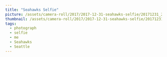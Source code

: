 ```yaml
---
title: "Seahawks Selfie"
picture: /assets/camera-roll/2017/2017-12-31-seahawks-selfie/20171231_210730071_iOS.jpg
thumbnail: /assets/camera-roll/2017/2017-12-31-seahawks-selfie/20171231_210730071_iOS-thumbnail.jpg
tags:
  - photograph
  - selfie
  - me
  - Seahawks
  - Seattle
---
```

